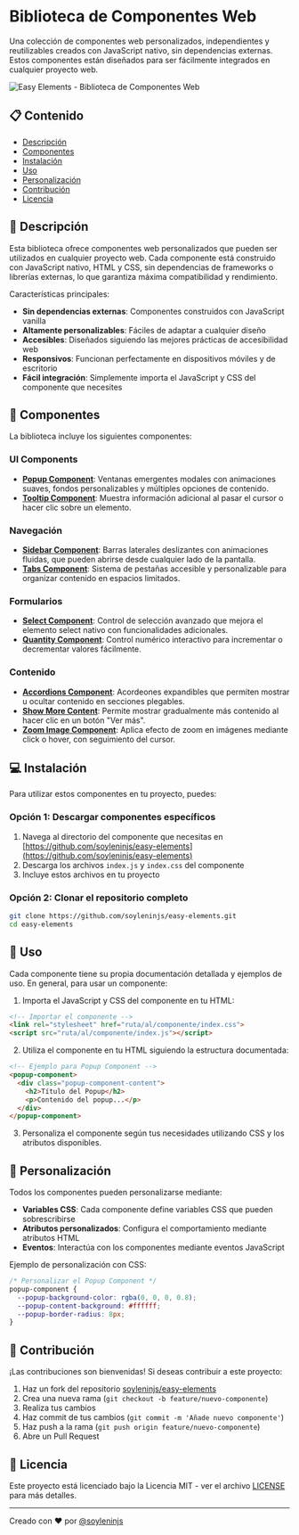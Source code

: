 # Biblioteca de Componentes Web

Una colección de componentes web personalizados, independientes y reutilizables creados con JavaScript nativo, sin dependencias externas. Estos componentes están diseñados para ser fácilmente integrados en cualquier proyecto web.

![Easy Elements - Biblioteca de Componentes Web](https://placehold.co/1200x400/333/fff?text=Easy+Elements)

## 📋 Contenido

- [Descripción](#descripción)
- [Componentes](#componentes)
- [Instalación](#instalación)
- [Uso](#uso)
- [Personalización](#personalización)
- [Contribución](#contribución)
- [Licencia](#licencia)

## 🚀 Descripción

Esta biblioteca ofrece componentes web personalizados que pueden ser utilizados en cualquier proyecto web. Cada componente está construido con JavaScript nativo, HTML y CSS, sin dependencias de frameworks o librerías externas, lo que garantiza máxima compatibilidad y rendimiento.

Características principales:

- **Sin dependencias externas**: Componentes construidos con JavaScript vanilla
- **Altamente personalizables**: Fáciles de adaptar a cualquier diseño
- **Accesibles**: Diseñados siguiendo las mejores prácticas de accesibilidad web
- **Responsivos**: Funcionan perfectamente en dispositivos móviles y de escritorio
- **Fácil integración**: Simplemente importa el JavaScript y CSS del componente que necesites

## 🧩 Componentes

La biblioteca incluye los siguientes componentes:

### UI Components

- **[Popup Component](https://github.com/soyleninjs/easy-elements/tree/master/popup-component)**: Ventanas emergentes modales con animaciones suaves, fondos personalizables y múltiples opciones de contenido.
- **[Tooltip Component](https://github.com/soyleninjs/easy-elements/tree/master/tooltip-component)**: Muestra información adicional al pasar el cursor o hacer clic sobre un elemento.

### Navegación

- **[Sidebar Component](https://github.com/soyleninjs/easy-elements/tree/master/sidebar-component)**: Barras laterales deslizantes con animaciones fluidas, que pueden abrirse desde cualquier lado de la pantalla.
- **[Tabs Component](https://github.com/soyleninjs/easy-elements/tree/master/tabs-component)**: Sistema de pestañas accesible y personalizable para organizar contenido en espacios limitados.

### Formularios

- **[Select Component](https://github.com/soyleninjs/easy-elements/tree/master/select-component)**: Control de selección avanzado que mejora el elemento select nativo con funcionalidades adicionales.
- **[Quantity Component](https://github.com/soyleninjs/easy-elements/tree/master/quantity-component)**: Control numérico interactivo para incrementar o decrementar valores fácilmente.

### Contenido

- **[Accordions Component](https://github.com/soyleninjs/easy-elements/tree/master/accordions-component)**: Acordeones expandibles que permiten mostrar u ocultar contenido en secciones plegables.
- **[Show More Content](https://github.com/soyleninjs/easy-elements/tree/master/show-more-content)**: Permite mostrar gradualmente más contenido al hacer clic en un botón "Ver más".
- **[Zoom Image Component](https://github.com/soyleninjs/easy-elements/tree/master/zoom-image-component)**: Aplica efecto de zoom en imágenes mediante click o hover, con seguimiento del cursor.

## 💻 Instalación

Para utilizar estos componentes en tu proyecto, puedes:

### Opción 1: Descargar componentes específicos

1. Navega al directorio del componente que necesitas en [https://github.com/soyleninjs/easy-elements](https://github.com/soyleninjs/easy-elements)
2. Descarga los archivos `index.js` y `index.css` del componente
3. Incluye estos archivos en tu proyecto

### Opción 2: Clonar el repositorio completo

```bash
git clone https://github.com/soyleninjs/easy-elements.git
cd easy-elements
```

## 🔧 Uso

Cada componente tiene su propia documentación detallada y ejemplos de uso. En general, para usar un componente:

1. Importa el JavaScript y CSS del componente en tu HTML:

```html
<!-- Importar el componente -->
<link rel="stylesheet" href="ruta/al/componente/index.css">
<script src="ruta/al/componente/index.js"></script>
```

2. Utiliza el componente en tu HTML siguiendo la estructura documentada:

```html
<!-- Ejemplo para Popup Component -->
<popup-component>
  <div class="popup-component-content">
    <h2>Título del Popup</h2>
    <p>Contenido del popup...</p>
  </div>
</popup-component>
```

3. Personaliza el componente según tus necesidades utilizando CSS y los atributos disponibles.

## 🎨 Personalización

Todos los componentes pueden personalizarse mediante:

- **Variables CSS**: Cada componente define variables CSS que pueden sobrescribirse
- **Atributos personalizados**: Configura el comportamiento mediante atributos HTML
- **Eventos**: Interactúa con los componentes mediante eventos JavaScript

Ejemplo de personalización con CSS:

```css
/* Personalizar el Popup Component */
popup-component {
  --popup-background-color: rgba(0, 0, 0, 0.8);
  --popup-content-background: #ffffff;
  --popup-border-radius: 8px;
}
```

## 👥 Contribución

¡Las contribuciones son bienvenidas! Si deseas contribuir a este proyecto:

1. Haz un fork del repositorio [soyleninjs/easy-elements](https://github.com/soyleninjs/easy-elements)
2. Crea una nueva rama (`git checkout -b feature/nuevo-componente`)
3. Realiza tus cambios
4. Haz commit de tus cambios (`git commit -m 'Añade nuevo componente'`)
5. Haz push a la rama (`git push origin feature/nuevo-componente`)
6. Abre un Pull Request

## 📄 Licencia

Este proyecto está licenciado bajo la Licencia MIT - ver el archivo [LICENSE](https://github.com/soyleninjs/easy-elements/blob/master/LICENSE) para más detalles.

---

Creado con ❤️ por [@soyleninjs](https://github.com/soyleninjs) 